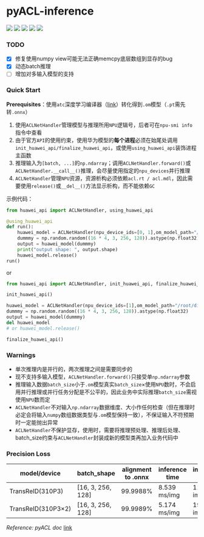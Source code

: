 # pyACL-inference

[![](https://img.shields.io/badge/license-MIT-blue?logo=git&link=http%3A%2F%2Fgitlab.buaadml.info%2Fbdi%2Fpyacl-inference%2F-%2Fblob%2Fmain%2FLICENSE)](http://gitlab.buaadml.info/bdi/pyacl-inference/-/blob/main/LICENSE)
[![](https://img.shields.io/badge/python-%3E%3D3.8-blue?logo=python)]()
[![](https://img.shields.io/badge/Group-BDI-orange?logo=gitlab&link=http%3A%2F%2Fgitlab.buaadml.info%2Fbdi)](http://gitlab.buaadml.info/bdi)
[![](https://img.shields.io/badge/Gitee-samples-red?logo=gitee&cacheSeconds=https%3A%2F%2Fgitee.com%2Fascend%2Fsamples)](https://gitee.com/ascend/samples)
[![](https://img.shields.io/badge/huawei-CANN-red?logo=huawei&logoColor=red&link=https%3A%2F%2Fwww.hiascend.com%2Fzh%2Fsoftware%2Fcann)](https://www.hiascend.com/zh/software/cann)

### TODO ###
- [x] 修复使用numpy view可能无法正确memcpy底层数组到显存的bug
- [x] 动态batch推理
- [ ] 增加对多输入模型的支持
### Quick Start ###

**Prerequisites**：使用`atc`深度学习编译器（[link](https://support.huawei.com/enterprise/zh/doc/EDOC1100192461/f269b5ab)）转化得到`.om`模型（`.pt`需先转`.onnx`）

1. 使用`ACLNetHandler`管理模型与推理所用`NPU`逻辑号，后者可在`npu-smi info`指令中查看
2. 由于官方`API`的使用约束，使用华为模型的**每个进程**必须在始尾处调用`init_huawei_api/finalize_huawei_api`，或使用`using_huawei_api`装饰进程主函数
3. 推理输入为`[batch, ...]`的`np.ndarray`；调用`ACLNetHandler.forward()`或`ACLNetHandler.__call__()`推理，会尽量使用指定的`npu_devices`并行推理
4. `ACLNetHandler`管理`NPU`资源，资源析构必须依赖`acl.rt / acl.mdl`，因此需要使用`release()`或`__del__()`方法显示析构，而不能依赖`GC`

示例代码：

```python
from huawei_api import ACLNetHandler, using_huawei_api

@using_huawei_api
def run():
    huawei_model = ACLNetHandler(npu_device_ids=[0, 1],om_model_path="/root/disk/zzx/huawei-npu/transreid_bs16_highprecision.om")
    dummmy = np.random.random((16 * 4, 3, 256, 128)).astype(np.float32)
    output = huawei_model(dummmy)
    print("output shape: ", output.shape)
    huawei_model.release()
run()
```

or

```python
from huawei_api import ACLNetHandler, init_huawei_api, finalize_huawei_api

init_huawei_api()

huawei_model = ACLNetHandler(npu_device_ids=[1],om_model_path="/root/disk/zzx/huawei-npu/transreid_bs16_highprecision.om")
dummmy = np.random.random((16 * 4, 3, 256, 128)).astype(np.float32)
output = huawei_model(dummmy)
del huawei_model
# or huawei_model.release()

finalize_huawei_api()
```

### Warnings ###

- 单次推理内是并行的，两次推理之间是需要同步的
- 现不支持多输入模型，`ACLNetHandler.forward()`只接受单`np.ndarray`参数
- 推理输入数据`batch_size`小于`.om`模型真实`batch_size`×使用`NPU`数时，不会启用并行推理或并行任务分配是不公平的，因此业务中实际推理`batch_size`需视使用`NPU`数而定
- `ACLNetHandler`不对输入`np.ndarray`数据维度、大小作任何检查（但在推理时必定会将输入`numpy`数组数据类型与`.om`模型保持一致），不保证输入不符预期时一定能抛出异常
- `ACLNetHandler`不保护显存，使用时，需要将推理预处理、推理后处理、batch_size约束与`ACLNetHandler`封装成新的模型类再加入业务代码中



### Precision Loss ###
| model/device       | batch_shape       | alignment to .onnx | inference time | inference speed |
| ------------------ | ----------------- | ------------------ | -------------- | --------------- |
| TransReID(310P3)   | [16, 3, 256, 128] | 99.9988%           | 8.539 ms/img   | 117.109 img/s   |
| TransReID(310P3×2) | [16, 3, 256, 128] | 99.9989%           | 5.174 ms/img   | 193.274 img/s   |


_Reference: pyACL doc_  [link](https://support.huawei.com/enterprise/zh/doc/EDOC1100164876/5bda6391)
